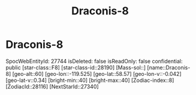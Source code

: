 ﻿---
title: "Draconis-8"
location: [58.57,-119.525,60]
type: Station
tags:
- astro/Star

---

# Draconis-8

SpocWebEntityId: 27744
isDeleted: false
isReadOnly: false
confidential: public
[star-class::F8]
[star-class-id::28190]
[Mass-sol::]
[name::Draconis-8]
[geo-alt::60]
[geo-lon::-119.525]
[geo-lat::58.57]
[geo-lon-v::-0.042]
[geo-lat-v::0.34]
[bright-min::40]
[bright-max::40]
[Zodiac-index::8]
[ZodiacId::28116]
[NextStarId::27340]

